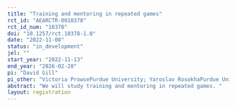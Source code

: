 ```yaml
---
title: "Training and mentoring in repeated games"
rct_id: "AEARCTR-0010378"
rct_id_num: "10378"
doi: "10.1257/rct.10378-1.0"
date: "2022-11-08"
status: "in_development"
jel: ""
start_year: "2022-11-13"
end_year: "2026-02-28"
pi: "David Gill"
pi_other: "Victoria ProwsePurdue University; Yaroslav RosokhaPurdue University"
abstract: "We will study training and mentoring in repeated games. "
layout: registration
---
```



